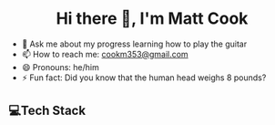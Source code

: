 <h1 align="center">Hi there 👋, I'm Matt Cook</h1>
<!-- <div style="text-align: center;"># Hi there 👋, I'm Matt Cook</div> -->

<!--
**cookm353/cookm353** is a ✨ _special_ ✨ repository because its `README.md` (this file) appears on your GitHub profile.

Here are some ideas to get you started:
-->

<!-- - 🔭 I’m currently working on earning an IBM professional certificate in data science while also getting an AS in data analysis -->
<!-- - 🌱 I’m currently learning ...  -->
<!-- - 👯 I’m looking to collaborate on ... -->
<!-- - 🤔 I’m looking for help with ... -->
- 💬 Ask me about my progress learning how to play the guitar
- 📫 How to reach me: cookm353@gmail.com
- 😄 Pronouns: he/him
- ⚡ Fun fact: Did you know that the human head weighs 8 pounds?

<h2> 💻Tech Stack</h2>
